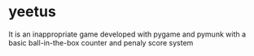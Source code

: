 # yeetus

It is an inappropriate game developed with pygame and pymunk with a basic ball-in-the-box counter and penaly score system
